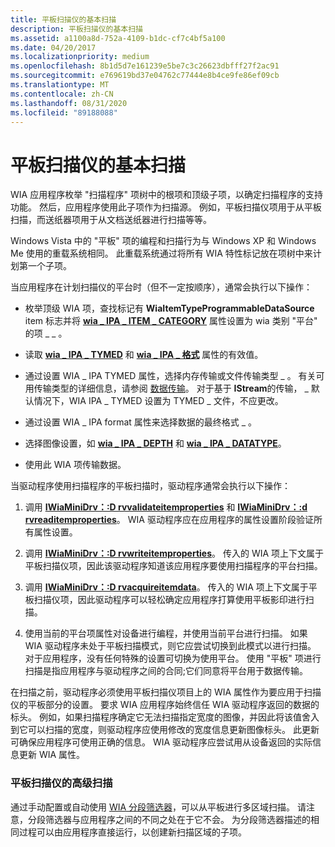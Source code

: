 ```yaml
---
title: 平板扫描仪的基本扫描
description: 平板扫描仪的基本扫描
ms.assetid: a1100a8d-752a-4109-b1dc-cf7c4bf5a100
ms.date: 04/20/2017
ms.localizationpriority: medium
ms.openlocfilehash: 8b1d5d7e161239e5be7c3c26623dbfff27f2ac91
ms.sourcegitcommit: e769619bd37e04762c77444e8b4ce9fe86ef09cb
ms.translationtype: MT
ms.contentlocale: zh-CN
ms.lasthandoff: 08/31/2020
ms.locfileid: "89188088"
---
```

# <a name="basic-scanning-for-flatbed-scanners"></a>平板扫描仪的基本扫描





WIA 应用程序枚举 "扫描程序" 项树中的根项和顶级子项，以确定扫描程序的支持功能。 然后，应用程序使用此子项作为扫描源。 例如，平板扫描仪项用于从平板扫描，而送纸器项用于从文档送纸器进行扫描等等。

Windows Vista 中的 "平板" 项的编程和扫描行为与 Windows XP 和 Windows Me 使用的重载系统相同。 此重载系统通过将所有 WIA 特性标记放在项树中来计划第一个子项。

当应用程序在计划扫描仪的平台时（但不一定按顺序），通常会执行以下操作：

-   枚举顶级 WIA 项，查找标记有 **WiaItemTypeProgrammableDataSource** item 标志并将 [**wia \_ IPA \_ ITEM \_ CATEGORY**](./wia-ipa-item-category.md) 属性设置为 wia 类别 "平台" 的项 \_ \_ 。

-   读取 [**wia \_ IPA \_ TYMED**](./wia-ipa-tymed.md) 和 [**wia \_ IPA \_ 格式**](./wia-ipa-format.md) 属性的有效值。

-   通过设置 WIA \_ IPA TYMED 属性，选择内存传输或文件传输类型 \_ 。 有关可用传输类型的详细信息，请参阅 [数据传输](data-transfers.md)。 对于基于 **IStream**的传输， \_ 默认情况下，WIA IPA \_ TYMED 设置为 TYMED \_ 文件，不应更改。

-   通过设置 WIA \_ IPA format 属性来选择数据的最终格式 \_ 。

-   选择图像设置，如 [**wia \_ IPA \_ DEPTH**](./wia-ipa-depth.md) 和 [**wia \_ IPA \_ DATATYPE**](./wia-ipa-datatype.md)。

-   使用此 WIA 项传输数据。

当驱动程序使用扫描程序的平板扫描时，驱动程序通常会执行以下操作：

1.  调用 [**IWiaMiniDrv：:D rvvalidateitemproperties**](/windows-hardware/drivers/ddi/wiamindr_lh/nf-wiamindr_lh-iwiaminidrv-drvvalidateitemproperties) 和 [**IWiaMiniDrv：:d rvreaditemproperties**](/windows-hardware/drivers/ddi/wiamindr_lh/nf-wiamindr_lh-iwiaminidrv-drvreaditemproperties)。 WIA 驱动程序应在应用程序的属性设置阶段验证所有属性设置。

2.  调用 [**IWiaMiniDrv：:D rvwriteitemproperties**](/windows-hardware/drivers/ddi/wiamindr_lh/nf-wiamindr_lh-iwiaminidrv-drvwriteitemproperties)。 传入的 WIA 项上下文属于平板扫描仪项，因此该驱动程序知道该应用程序要使用扫描程序的平台扫描。

3.  调用 [**IWiaMiniDrv：:D rvacquireitemdata**](/windows-hardware/drivers/ddi/wiamindr_lh/nf-wiamindr_lh-iwiaminidrv-drvacquireitemdata)。 传入的 WIA 项上下文属于平板扫描仪项，因此驱动程序可以轻松确定应用程序打算使用平板影印进行扫描。

4.  使用当前的平台项属性对设备进行编程，并使用当前平台进行扫描。 如果 WIA 驱动程序未处于平板扫描模式，则它应尝试切换到此模式以进行扫描。 对于应用程序，没有任何特殊的设置可切换为使用平台。 使用 "平板" 项进行扫描是指应用程序与驱动程序之间的合同;它们同意将平台用于数据传输。

在扫描之前，驱动程序必须使用平板扫描仪项目上的 WIA 属性作为要应用于扫描仪的平板部分的设置。 要求 WIA 应用程序始终信任 WIA 驱动程序返回的数据的标头。 例如，如果扫描程序确定它无法扫描指定宽度的图像，并因此将该值舍入到它可以扫描的宽度，则驱动程序应使用修改的宽度信息更新图像标头。 此更新可确保应用程序可使用正确的信息。 WIA 驱动程序应尝试用从设备返回的实际信息更新 WIA 属性。

### <a name="advanced-scanning-for-flatbed-scanners"></a>平板扫描仪的高级扫描

通过手动配置或自动使用 [WIA 分段筛选器](wia-segmentation-filter.md)，可以从平板进行多区域扫描。 请注意，分段筛选器与应用程序之间的不同之处在于它不会。 为分段筛选器描述的相同过程可以由应用程序直接运行，以创建新扫描区域的子项。

 

